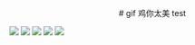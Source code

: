 








<p align="center">
# gif 鸡你太美 test
</p>

![](https://camo.githubusercontent.com/e368b9dbd1641b6451e9a4e6dc718db446a82c6ba3caefd62eddef3cacf150e6/68747470733a2f2f75706c6f61642d696d616765732e6a69616e7368752e696f2f75706c6f61645f696d616765732f393330353735372d323636333234396466666433363036302e6769663f696d6167654d6f6772322f6175746f2d6f7269656e742f7374726970
) 
![](https://camo.githubusercontent.com/e368b9dbd1641b6451e9a4e6dc718db446a82c6ba3caefd62eddef3cacf150e6/68747470733a2f2f75706c6f61642d696d616765732e6a69616e7368752e696f2f75706c6f61645f696d616765732f393330353735372d323636333234396466666433363036302e6769663f696d6167654d6f6772322f6175746f2d6f7269656e742f7374726970
) 
![](https://camo.githubusercontent.com/e368b9dbd1641b6451e9a4e6dc718db446a82c6ba3caefd62eddef3cacf150e6/68747470733a2f2f75706c6f61642d696d616765732e6a69616e7368752e696f2f75706c6f61645f696d616765732f393330353735372d323636333234396466666433363036302e6769663f696d6167654d6f6772322f6175746f2d6f7269656e742f7374726970
) 
![](https://camo.githubusercontent.com/e368b9dbd1641b6451e9a4e6dc718db446a82c6ba3caefd62eddef3cacf150e6/68747470733a2f2f75706c6f61642d696d616765732e6a69616e7368752e696f2f75706c6f61645f696d616765732f393330353735372d323636333234396466666433363036302e6769663f696d6167654d6f6772322f6175746f2d6f7269656e742f7374726970
) 
![](https://camo.githubusercontent.com/e368b9dbd1641b6451e9a4e6dc718db446a82c6ba3caefd62eddef3cacf150e6/68747470733a2f2f75706c6f61642d696d616765732e6a69616e7368752e696f2f75706c6f61645f696d616765732f393330353735372d323636333234396466666433363036302e6769663f696d6167654d6f6772322f6175746f2d6f7269656e742f7374726970
) 




